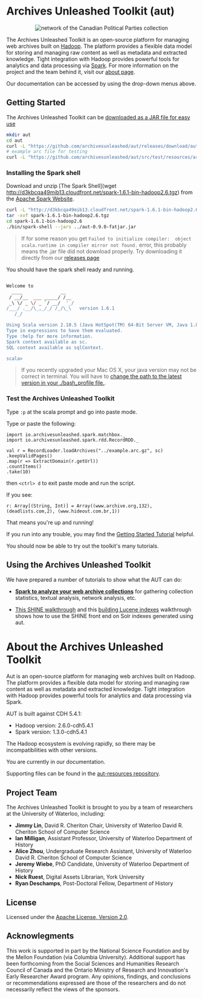 # Archives Unleashed Toolkit (aut)

<p align="center">
  <img src="https://raw.githubusercontent.com/web-archive-group/WAHR/master/images/cpppig-visualization-small.png" alt="network of the Canadian Political Parties collection"/>
</p>

The Archives Unleashed Toolkit is an open-source platform for managing web archives built on [Hadoop](https://hadoop.apache.org/). The platform provides a flexible data model for storing and managing raw content as well as metadata and extracted knowledge. Tight integration with Hadoop provides powerful tools for analytics and data processing via [Spark](http://spark.apache.org/). For more information on the project and the team behind it, visit our [about page](./about/).

Our documentation can be accessed by using the drop-down menus above.

## Getting Started

The Archives Unleashed Toolkit can be [downloaded as a JAR file for easy use](https://github.com/archivesunleashed/aut/releases/download/aut-0.9.0/aut-0.9.0-fatjar.jar) 

```bash
mkdir aut
cd aut
curl -L "https://github.com/archivesunleashed/aut/releases/download/aut-0.9.0/aut-0.9.0-fatjar.jar" > aut-0.9.0-fatjar.jar
# example arc file for testing
curl -L "https://github.com/archivesunleashed/aut/src/test/resources/arc/example.arc.gz" > example.arc.gz
```

### Installing the Spark shell

Download and unzip [The Spark Shell](wget http://d3kbcqa49mib13.cloudfront.net/spark-1.6.1-bin-hadoop2.6.tgz) from the [Apache Spark Website](http://spark.apache.org/downloads.html).

```bash
curl -L "http://d3kbcqa49mib13.cloudfront.net/spark-1.6.1-bin-hadoop2.6.tgz" > spark-1.6.1-bin-hadoop2.6.tgz
tar -xvf spark-1.6.1-bin-hadoop2.6.tgz
cd spark-1.6.1-bin-hadoop2.6
./bin/spark-shell --jars ../aut-0.9.0-fatjar.jar
```
> If for some reason you get `Failed to initialize compiler: 
> object scala.runtime in compiler mirror not found.` error, 
> this probably means the .jar file did not download properly.
> Try downloading it directly from our [releases page](https://github.com/archivesunleashed/aut/releases/)

You should have the spark shell ready and running.

```bash

Welcome to
  ____              __
 / __/__  ___ _____/ /__
 _\ \/ _ \/ _ `/ __/  '_/
/___/ .__/\_,_/_/ /_/\_\   version 1.6.1
   /_/

Using Scala version 2.10.5 (Java HotSpot(TM) 64-Bit Server VM, Java 1.8.0_72)
Type in expressions to have them evaluated.
Type :help for more information.
Spark context available as sc.
SQL context available as sqlContext.

scala> 

```

> If you recently upgraded your Mac OS X, your java version may not be correct in terminal.  You will 
> have to [change the path to the latest version in your ./bash_profile file.](https://stackoverflow.com/questions/21964709/how-to-set-or-change-the-default-java-jdk-version-on-os-x).

### Test the Archives Unleashed Toolkit

Type `:p` at the scala prompt and go into paste mode.

Type or paste the following:

```
import io.archivesunleashed.spark.matchbox._
import io.archivesunleashed.spark.rdd.RecordRDD._

val r = RecordLoader.loadArchives("../example.arc.gz", sc)
.keepValidPages()
.map(r => ExtractDomain(r.getUrl))
.countItems()
.take(10)

```

then `<ctrl> d` to exit paste mode and run the script.

If you see:

```
r: Array[(String, Int)] = Array((www.archive.org,132), (deadlists.com,2), (www.hideout.com.br,1))
```

That means you're up and running!

If you run into any trouble, you may find the [Getting Started Tutorial](./Getting-Started.md) helpful.

You should now be able to try out the toolkit's many tutorials.

## Using the Archives Unleashed Toolkit

We have prepared a number of tutorials to show what the AUT can do:

* [**Spark to analyze your web archive collections**](./Analyzing-Web-Archives-with-Spark/) for gathering collection statistics, textual analysis, network analysis, etc.

* [This SHINE walkthrough](./Shine-Installing-Shine-Frontend-on-OS-X/) and this [building Lucene indexes](./Building-Lucene-Indexes-Using-Hadoop/) walkthrough shows how to use the SHINE front end on Solr indexes generated using aut. 


# About the Archives Unleashed Toolkit

Aut is an open-source platform for managing web archives built on Hadoop. The platform provides a flexible data model for storing and managing raw content as well as metadata and extracted knowledge. Tight integration with Hadoop provides powerful tools for analytics and data processing via Spark.

AUT is built against CDH 5.4.1:

+ Hadoop version: 2.6.0-cdh5.4.1
+ Spark version: 1.3.0-cdh5.4.1

The Hadoop ecosystem is evolving rapidly, so there may be incompatibilities with other versions.

You are currently in our documentation.

<!-- check this link by September 15th -->

Supporting files can be found in the [aut-resources repository](https://github.com/archivesunleashed/aut-resources).

## Project Team

The Archives Unleashed Toolkit is brought to you by a team of researchers at the University of Waterloo, including:

- **Jimmy Lin**, David R. Cheriton Chair, University of Waterloo David R. Cheriton School of Computer Science
- **Ian Milligan**, Assistant Professor, University of Waterloo Department of History
- **Alice Zhou**, Undergraduate Research Assistant, University of Waterloo David R. Cheriton School of Computer Science
- **Jeremy Wiebe**, PhD Candidate, University of Waterloo Department of History
- **Nick Ruest**, Digital Assets Librarian, York University
- **Ryan Deschamps**, Post-Doctoral Fellow, Department of History 

## License

Licensed under the [Apache License, Version 2.0](http://www.apache.org/licenses/LICENSE-2.0).

## Acknowlegments

This work is supported in part by the National Science Foundation and by the Mellon Foundation (via Columbia University). Additional support has been forthcoming from the Social Sciences and Humanities Research Council of Canada and the Ontario Ministry of Research and Innovation's Early Researcher Award program.  Any opinions, findings, and conclusions or recommendations expressed are those of the researchers and do not necessarily reflect the views of the sponsors.
